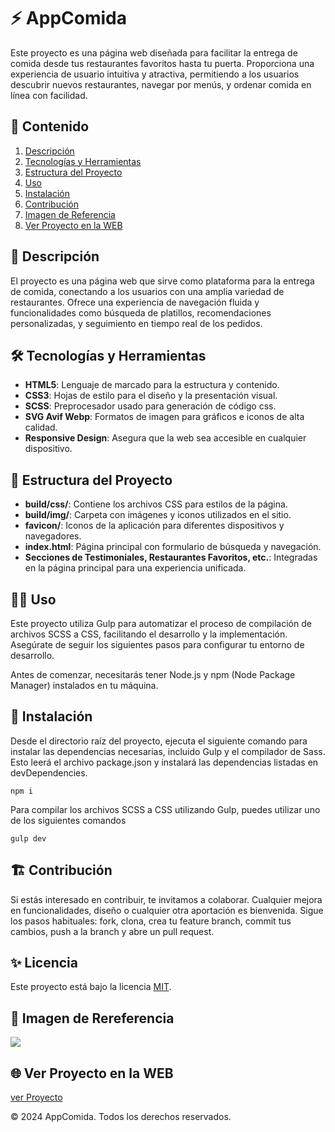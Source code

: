 # ⚡️ AppComida

Este proyecto es una página web diseñada para facilitar la entrega de comida desde tus restaurantes favoritos hasta tu puerta. Proporciona una experiencia de usuario intuitiva y atractiva, permitiendo a los usuarios descubrir nuevos restaurantes, navegar por menús, y ordenar comida en línea con facilidad.

## 🎯 Contenido

1. [Descripción](#📝-descripción)
2. [Tecnologías y Herramientas](#🛠️-tecnologías-y-herramientas)
3. [Estructura del Proyecto](#🚀-estructura-del-proyecto)
4. [Uso](#🧑‍💻-uso)
5. [Instalación](#📌-instalación)
6. [Contribución](#🏗️-contribución)
7. [Imagen de Referencia](#🙈-imagen-de-rereferencia)
8. [Ver Proyecto en la WEB](#🌐-ver-proyecto-en-la-web)

## 📝 Descripción

El proyecto es una página web que sirve como plataforma para la entrega de comida, conectando a los usuarios con una amplia variedad de restaurantes. Ofrece una experiencia de navegación fluida y funcionalidades como búsqueda de platillos, recomendaciones personalizadas, y seguimiento en tiempo real de los pedidos.

## 🛠️ Tecnologías y Herramientas

- **HTML5**: Lenguaje de marcado para la estructura y contenido.
- **CSS3**: Hojas de estilo para el diseño y la presentación visual.
- **SCSS**: Preprocesador usado para generación de código css.
- **SVG Avif Webp**: Formatos de imagen para gráficos e iconos de alta calidad.
- **Responsive Design**: Asegura que la web sea accesible en cualquier dispositivo.

## 🚀 Estructura del Proyecto

- **build/css/**: Contiene los archivos CSS para estilos de la página.
- **build/img/**: Carpeta con imágenes y iconos utilizados en el sitio.
- **favicon/**: Iconos de la aplicación para diferentes dispositivos y navegadores.
- **index.html**: Página principal con formulario de búsqueda y navegación.
- **Secciones de Testimoniales, Restaurantes Favoritos, etc.**: Integradas en la página principal para una experiencia unificada.

## 🧑‍💻 Uso

Este proyecto utiliza Gulp para automatizar el proceso de compilación de archivos SCSS a CSS, facilitando el desarrollo y la implementación. Asegúrate de seguir los siguientes pasos para configurar tu entorno de desarrollo.

Antes de comenzar, necesitarás tener Node.js y npm (Node Package Manager) instalados en tu máquina.

## 📌 Instalación

Desde el directorio raíz del proyecto, ejecuta el siguiente comando para instalar las dependencias necesarias, incluido Gulp y el compilador de Sass. Esto leerá el archivo package.json y instalará las dependencias listadas en devDependencies.

```
npm i
```

Para compilar los archivos SCSS a CSS utilizando Gulp, puedes utilizar uno de los siguientes comandos

```
gulp dev
```

## 🏗️ Contribución

Si estás interesado en contribuir, te invitamos a colaborar. Cualquier mejora en funcionalidades, diseño o cualquier otra aportación es bienvenida. Sigue los pasos habituales: fork, clona, crea tu feature branch, commit tus cambios, push a la branch y abre un pull request.

## ✨ Licencia

Este proyecto está bajo la licencia [MIT](https://opensource.org/licenses/MIT).

## 🙈 Imagen de Rereferencia

![](https://i.postimg.cc/tg4HvqTF/app-Comida.png)

## 🌐 Ver Proyecto en la WEB

[ver Proyecto](https://jmatochepacual.github.io/DeliveryApp/)

© 2024 AppComida. Todos los derechos reservados.
